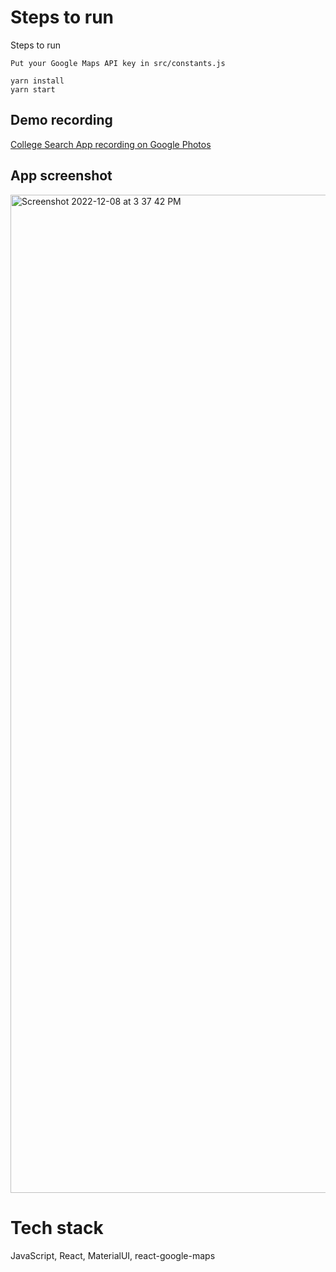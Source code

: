 # Steps to run 

Steps to run 
```
Put your Google Maps API key in src/constants.js

yarn install
yarn start
```


## Demo recording

[College Search App recording on Google Photos](https://photos.app.goo.gl/7pom7TYRjJPzeoZh8)


## App screenshot
<img width="1597" alt="Screenshot 2022-12-08 at 3 37 42 PM" src="https://user-images.githubusercontent.com/33914030/206582806-28b530e1-4d11-425a-a88c-5f72854293b8.png">


# Tech stack

JavaScript, React, MaterialUI, react-google-maps
